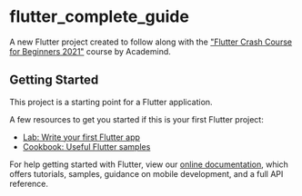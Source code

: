 # flutter_complete_guide

A new Flutter project created to follow along with the ["Flutter Crash Course for Beginners 2021"](https://www.youtube.com/watch?v=x0uinJvhNxI&t=14s) course by Academind.

## Getting Started

This project is a starting point for a Flutter application.

A few resources to get you started if this is your first Flutter project:

- [Lab: Write your first Flutter app](https://flutter.dev/docs/get-started/codelab)
- [Cookbook: Useful Flutter samples](https://flutter.dev/docs/cookbook)

For help getting started with Flutter, view our
[online documentation](https://flutter.dev/docs), which offers tutorials,
samples, guidance on mobile development, and a full API reference.
